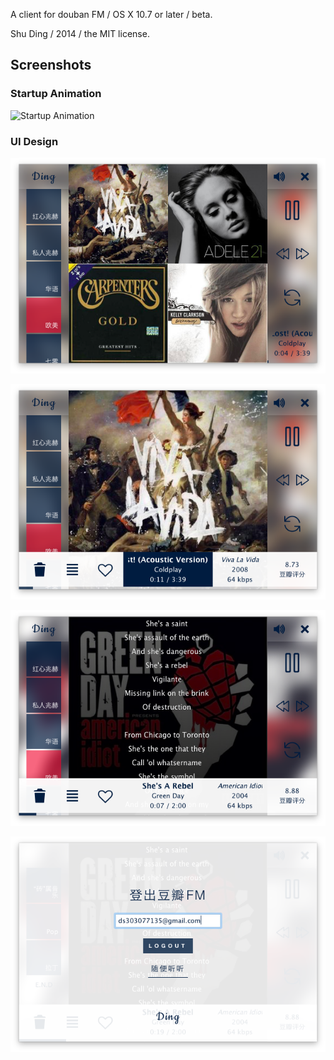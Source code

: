 A client for douban FM / OS X 10.7 or later / beta.

Shu Ding / 2014 / the MIT license.

## Screenshots

### Startup Animation

![Startup Animation](images/ding_startup.gif)

### UI Design

![1](images/1.png)

![2](images/2.png)

![3](images/3.png)

![4](images/4.png)